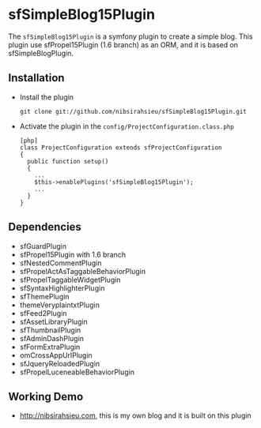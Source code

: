 # sfSimpleBlog15Plugin #

The `sfSimpleBlog15Plugin` is a symfony plugin to create a simple blog. This plugin use sfPropel15Plugin (1.6 branch) as an ORM, and it is based on sfSimpleBlogPlugin.

## Installation ##
  * Install the plugin

        git clone git://github.com/nibsirahsieu/sfSimpleBlog15Plugin.git

  * Activate the plugin in the `config/ProjectConfiguration.class.php`

        [php]
        class ProjectConfiguration extends sfProjectConfiguration
        {
          public function setup()
          {
            ...
            $this->enablePlugins('sfSimpleBlog15Plugin');
            ...
          }
        }

## Dependencies ##
  * sfGuardPlugin
  * sfPropel15Plugin with 1.6 branch
  * sfNestedCommentPlugin
  * sfPropelActAsTaggableBehaviorPlugin
  * sfPropelTaggableWidgetPlugin
  * sfSyntaxHighlighterPlugin
  * sfThemePlugin
  * themeVeryplaintxtPlugin
  * sfFeed2Plugin
  * sfAssetLibraryPlugin
  * sfThumbnailPlugin
  * sfAdminDashPlugin
  * sfFormExtraPlugin
  * omCrossAppUrlPlugin
  * sfJqueryReloadedPlugin
  * sfPropelLuceneableBehaviorPlugin

## Working Demo ##
  * http://nibsirahsieu.com, this is my own blog and it is built on this plugin
